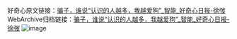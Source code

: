 好奇心原文链接：[骗子，谁说“认识的人越多，我越爱狗”_智能_好奇心日报-徐弢](https://www.qdaily.com/articles/8467.html)
WebArchive归档链接：[骗子，谁说“认识的人越多，我越爱狗”_智能_好奇心日报-徐弢](http://web.archive.org/web/20190623152935/https://www.qdaily.com/articles/8467.html)
![image](http://ww3.sinaimg.cn/large/007d5XDply1g3vd7wg1toj30u02ahe81)